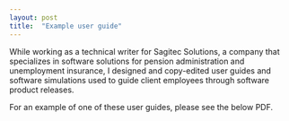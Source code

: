```yaml
---
layout: post
title:  "Example user guide"
---
```

While working as a technical writer for Sagitec Solutions, a company that specializes in software solutions for pension administration and unemployment insurance, I designed and copy-edited user guides and software simulations used to guide client employees through software product releases.

For an example of one of these user guides, please see the below PDF.

<object data="samples/software-101-abbreviated-user-guide.pdf" width="1000" height="1000" type='application/pdf'/>